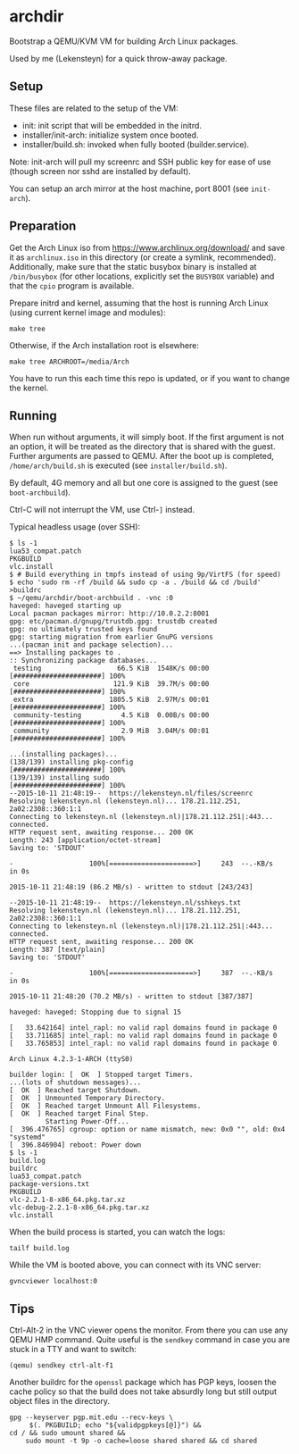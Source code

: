 # archdir
Bootstrap a QEMU/KVM VM for building Arch Linux packages.

Used by me (Lekensteyn) for a quick throw-away package.

## Setup
These files are related to the setup of the VM:

 - init: init script that will be embedded in the initrd.
 - installer/init-arch: initialize system once booted.
 - installer/build.sh: invoked when fully booted (builder.service).

Note: init-arch will pull my screenrc and SSH public key for ease of use (though
screen nor sshd are installed by default).

You can setup an arch mirror at the host machine, port 8001 (see `init-arch`).

## Preparation
Get the Arch Linux iso from https://www.archlinux.org/download/ and save it as
`archlinux.iso` in this directory (or create a symlink, recommended).
Additionally, make sure that the static busybox binary is installed at
`/bin/busybox` (for other locations, explicitly set the `BUSYBOX` variable) and
that the `cpio` program is available.

Prepare initrd and kernel, assuming that the host is running Arch Linux (using
current kernel image and modules):

    make tree

Otherwise, if the Arch installation root is elsewhere:

    make tree ARCHROOT=/media/Arch

You have to run this each time this repo is updated, or if you want to change
the kernel.

## Running
When run without arguments, it will simply boot. If the first argument is not an
option, it will be treated as the directory that is shared with the guest.
Further arguments are passed to QEMU. After the boot up is completed,
`/home/arch/build.sh` is executed (see `installer/build.sh`).

By default, 4G memory and all but one core is assigned to the guest (see
`boot-archbuild`).

Ctrl-C will not interrupt the VM, use Ctrl-`]` instead.

Typical headless usage (over SSH):

    $ ls -1
    lua53_compat.patch
    PKGBUILD
    vlc.install
    $ # Build everything in tmpfs instead of using 9p/VirtFS (for speed)
    $ echo 'sudo rm -rf /build && sudo cp -a . /build && cd /build' >buildrc
    $ ~/qemu/archdir/boot-archbuild . -vnc :0
    haveged: haveged starting up
    Local pacman packages mirror: http://10.0.2.2:8001
    gpg: etc/pacman.d/gnupg/trustdb.gpg: trustdb created
    gpg: no ultimately trusted keys found
    gpg: starting migration from earlier GnuPG versions
    ...(pacman init and package selection)...
    ==> Installing packages to .
    :: Synchronizing package databases...
     testing                   66.5 KiB  1548K/s 00:00 [######################] 100%
     core                     121.9 KiB  39.7M/s 00:00 [######################] 100%
     extra                   1805.5 KiB  2.97M/s 00:01 [######################] 100%
     community-testing          4.5 KiB  0.00B/s 00:00 [######################] 100%
     community                  2.9 MiB  3.04M/s 00:01 [######################] 100%

    ...(installing packages)...
    (138/139) installing pkg-config                    [######################] 100%
    (139/139) installing sudo                          [######################] 100%
    --2015-10-11 21:48:19--  https://lekensteyn.nl/files/screenrc
    Resolving lekensteyn.nl (lekensteyn.nl)... 178.21.112.251, 2a02:2308::360:1:1
    Connecting to lekensteyn.nl (lekensteyn.nl)|178.21.112.251|:443... connected.
    HTTP request sent, awaiting response... 200 OK
    Length: 243 [application/octet-stream]
    Saving to: 'STDOUT'

    -                   100%[=====================>]     243  --.-KB/s   in 0s

    2015-10-11 21:48:19 (86.2 MB/s) - written to stdout [243/243]

    --2015-10-11 21:48:19--  https://lekensteyn.nl/sshkeys.txt
    Resolving lekensteyn.nl (lekensteyn.nl)... 178.21.112.251, 2a02:2308::360:1:1
    Connecting to lekensteyn.nl (lekensteyn.nl)|178.21.112.251|:443... connected.
    HTTP request sent, awaiting response... 200 OK
    Length: 387 [text/plain]
    Saving to: 'STDOUT'

    -                   100%[=====================>]     387  --.-KB/s   in 0s

    2015-10-11 21:48:20 (70.2 MB/s) - written to stdout [387/387]

    haveged: haveged: Stopping due to signal 15

    [   33.642164] intel_rapl: no valid rapl domains found in package 0
    [   33.711685] intel_rapl: no valid rapl domains found in package 0
    [   33.765853] intel_rapl: no valid rapl domains found in package 0

    Arch Linux 4.2.3-1-ARCH (ttyS0)

    builder login: [  OK  ] Stopped target Timers.
    ...(lots of shutdown messages)...
    [  OK  ] Reached target Shutdown.
    [  OK  ] Unmounted Temporary Directory.
    [  OK  ] Reached target Unmount All Filesystems.
    [  OK  ] Reached target Final Step.
             Starting Power-Off...
    [  396.476765] cgroup: option or name mismatch, new: 0x0 "", old: 0x4 "systemd"
    [  396.846904] reboot: Power down
    $ ls -1
    build.log
    buildrc
    lua53_compat.patch
    package-versions.txt
    PKGBUILD
    vlc-2.2.1-8-x86_64.pkg.tar.xz
    vlc-debug-2.2.1-8-x86_64.pkg.tar.xz
    vlc.install

When the build process is started, you can watch the logs:

    tailf build.log

While the VM is booted above, you can connect with its VNC server:

    gvncviewer localhost:0

## Tips
Ctrl-Alt-2 in the VNC viewer opens the monitor. From there you can use any QEMU
HMP command. Quite useful is the `sendkey` command in case you are stuck in a
TTY and want to switch:

    (qemu) sendkey ctrl-alt-f1


Another buildrc for the `openssl` package which has PGP keys, loosen the cache
policy so that the build does not take absurdly long but still output object
files in the directory.

    gpg --keyserver pgp.mit.edu --recv-keys \
         $(. PKGBUILD; echo "${validpgpkeys[@]}") &&
    cd / && sudo umount shared &&
        sudo mount -t 9p -o cache=loose shared shared && cd shared
